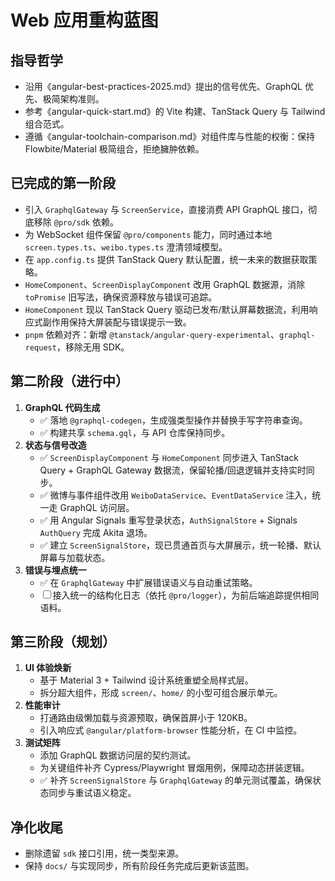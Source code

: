# Web 应用重构蓝图

## 指导哲学
- 沿用《angular-best-practices-2025.md》提出的信号优先、GraphQL 优先、极简架构准则。
- 参考《angular-quick-start.md》的 Vite 构建、TanStack Query 与 Tailwind 组合范式。
- 遵循《angular-toolchain-comparison.md》对组件库与性能的权衡：保持 Flowbite/Material 极简组合，拒绝臃肿依赖。

## 已完成的第一阶段
- 引入 `GraphqlGateway` 与 `ScreenService`，直接消费 API GraphQL 接口，彻底移除 `@pro/sdk` 依赖。
- 为 WebSocket 组件保留 `@pro/components` 能力，同时通过本地 `screen.types.ts`、`weibo.types.ts` 澄清领域模型。
- 在 `app.config.ts` 提供 TanStack Query 默认配置，统一未来的数据获取策略。
- `HomeComponent`、`ScreenDisplayComponent` 改用 GraphQL 数据源，消除 `toPromise` 旧写法，确保资源释放与错误可追踪。
- `HomeComponent` 现以 TanStack Query 驱动已发布/默认屏幕数据流，利用响应式副作用保持大屏装配与错误提示一致。
- `pnpm` 依赖对齐：新增 `@tanstack/angular-query-experimental`、`graphql-request`，移除无用 SDK。

## 第二阶段（进行中）
1. **GraphQL 代码生成**
   - ✅ 落地 `@graphql-codegen`，生成强类型操作并替换手写字符串查询。
   - ✅ 构建共享 `schema.gql`，与 API 仓库保持同步。
2. **状态与信号改造**
   - ✅ `ScreenDisplayComponent` 与 `HomeComponent` 同步进入 TanStack Query + GraphQL Gateway 数据流，保留轮播/回退逻辑并支持实时同步。
   - ✅ 微博与事件组件改用 `WeiboDataService`、`EventDataService` 注入，统一走 GraphQL 访问层。
   - ✅ 用 Angular Signals 重写登录状态，`AuthSignalStore` + Signals `AuthQuery` 完成 Akita 退场。
   - ✅ 建立 `ScreenSignalStore`，现已贯通首页与大屏展示，统一轮播、默认屏幕与加载状态。
3. **错误与埋点统一**
   - ✅ 在 `GraphqlGateway` 中扩展错误语义与自动重试策略。
   - ☐ 接入统一的结构化日志（依托 `@pro/logger`），为前后端追踪提供相同语料。

## 第三阶段（规划）
1. **UI 体验焕新**
   - 基于 Material 3 + Tailwind 设计系统重塑全局样式层。
   - 拆分超大组件，形成 `screen/`、`home/` 的小型可组合展示单元。
2. **性能审计**
   - 打通路由级懒加载与资源预取，确保首屏小于 120KB。
   - 引入响应式 `@angular/platform-browser` 性能分析，在 CI 中监控。
3. **测试矩阵**
   - 添加 GraphQL 数据访问层的契约测试。
   - 为关键组件补齐 Cypress/Playwright 冒烟用例，保障动态拼装逻辑。
   - ✅ 补齐 `ScreenSignalStore` 与 `GraphqlGateway` 的单元测试覆盖，确保状态同步与重试语义稳定。

## 净化收尾
- 删除遗留 `sdk` 接口引用，统一类型来源。
- 保持 `docs/` 与实现同步，所有阶段任务完成后更新该蓝图。
